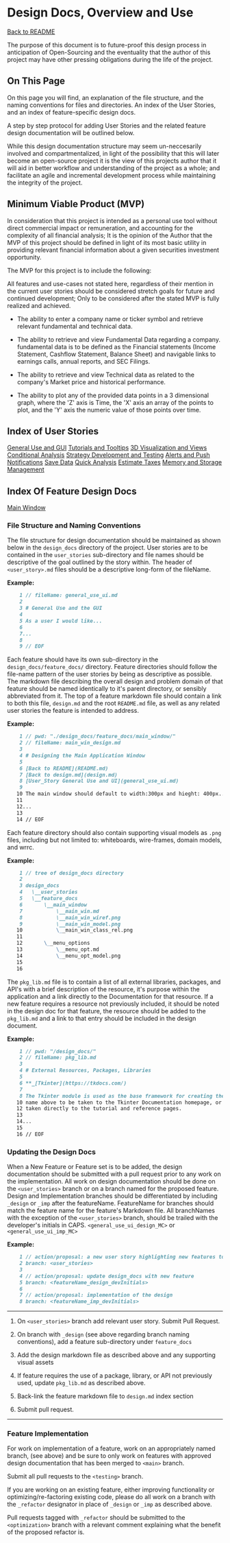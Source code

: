 # Design Docs, Overview and Use

[Back to README](README.md)

The purpose of this document is to future-proof this design process in anticipation of Open-Sourcing and the eventuality that the author of this project may have other pressing obligations during the life of the project.

## On This Page

On this page you will find, an explanation of the file structure, and the naming conventions for files and directories. An index of the User Stories, and an index of feature-specific design docs.

A step by step protocol for adding User Stories and the related feature design documentation will be outlined below.

While this design documentation structure may seem un-neccesarily involved and compartmentalized, in light of the possibility that this will later become an open-source project it is the view of this projects author that it will aid in better workflow and understanding of the project as a whole; and facilitate an agile and incremental development process while maintaining the integrity of the project.

## Minimum Viable Product (MVP)

In consideration that this project is intended as a personal use tool without direct commercial impact or remuneration, and accounting for the complexity of all financial analysis; It is the opinion of the Author that the MVP of this project should be defined in light of its most basic utility in providing relevant financial information about a given securities investment opportunity.

The MVP for this project is to include the following:

All features and use-cases not stated here, regardless of their mention in the current user stories should be considered stretch goals for future and continued development; Only to be considered after the stated MVP is fully realized and achieved.

- The ability to enter a company name or ticker symbol and retrieve relevant fundamental and technical data.

- The ability to retrieve and view Fundamental Data regarding a company. fundamental data is to be defined as the Financial statements (Income Statement, Cashflow Statement, Balance Sheet) and navigable links to earnings calls, annual reports, and SEC Filings.

- The ability to retrieve and view Technical data as related to the company's Market price and historical performance.

- The ability to plot any of the provided data points in a 3 dimensional graph, where the 'Z' axis is Time, the 'X' axis an array of the points to plot, and the 'Y' axis the numeric value of those points over time.

## Index of User Stories

[General Use and GUI](design_docs/user_stories/general_use_ui.md)
[Tutorials and Tooltips](design_docs/user_stories/tutorials_education.md)
[3D Visualization and Views](design_docs/user_stories/visualization_3d.md)
[Conditional Analysis](design_docs/user_stories/conditional_analysis.md)
[Strategy Development and Testing](design_docs/user_stories/strategy_dev_test.md)
[Alerts and Push Notifications](design_docs/user_stories/alerts_notifications.md)
[Save Data](design_docs/user_stories/saves.md)
[Quick Analysis](design_docs/user_stories/quick_analysis.md)
[Estimate Taxes](design_docs/user_stories/tax_estimate.md)
[Memory and Storage Management](design_docs/user_stories/memory_management.md)

## Index Of Feature Design Docs

[Main Window](design_docs/feature_docs/main_window/main_win.md)

### File Structure and Naming Conventions

The file structure for design documentation should be maintained as shown below in the `design_docs` directory of the project. User stories are to be contained in the `user_stories` sub-directory and file names should be descriptive of the goal outlined by the story within. The header of `<user_story>.md` files should be a descriptive long-form of the fileName.

**Example:**

```Markdown
    1 // fileName: general_use_ui.md
    2
    3 # General Use and the GUI
    4
    5 As a user I would like...
    6
    7...
    8
    9 // EOF
```

Each feature should have its own sub-directory in the `design_docs/feature_docs/` directory. Feature directories should follow the file-name pattern of the user stories by being as descriptive as possible. The markdown file describing the overall design and problem domain of that feature should be named identically to it's parent directory, or sensibly abbreviated from it. The top of a feature markdown file should contain a link to both this file, `design.md` and the root `README.md` file, as well as any related user stories the feature is intended to address.

**Example:**

```Markdown
    1 // pwd: "./design_docs/feature_docs/main_window/"
    2 // fileName: main_win_design.md
    3 
    4 # Designing the Main Application Window
    5 
    6 [Back to README](README.md)
    7 [Back to design.md](design.md)
    8 [User_Story General Use and UI](general_use_ui.md)
    9 
   10 The main window should default to width:300px and hieght: 400px....
   11 
   12...
   13
   14 // EOF

```

Each feature directory should also contain supporting visual models as `.png` files, including but not limited to: whiteboards, wire-frames, domain models, and wrrc.

**Example:**

```Markdown
    1 // tree of design_docs directory
    2
    3 design_docs
    4   \__user_stories
    5   \__feature_docs
    6       \__main_window
    7           \__main_win.md
    8           \__main_win_wiref.png
    9           \__main_win_model.png
   10           \__main_win_class_rel.png
   11
   12       \__menu_options
   13           \__menu_opt.md
   14           \__menu_opt_model.png
   15
   16  

```

The `pkg_lib.md` file is to contain a list of all external libraries, packages, and API's with a brief description of the resource, it's purpose within the application and a link directly to the Documentation for that resource. If a new feature requires a resource not previously included, it should be noted in the design doc for that feature, the resource should be added to the `pkg_lib.md` and a link to that entry should be included in the design document.

**Example:**

```Markdown
    1 // pwd: "/design_docs/"
    2 // fileName: pkg_lib.md
    3 
    4 # External Resources, Packages, Libraries
    5
    6 **_[Tkinter](https://tkdocs.com/)
    7
    8 The Tkinter module is used as the base framework for creating the GUI 9 for this application and managing user interface. Click the module
   10 name above to be taken to the Tkinter Documentation homepage, or here: 11 [Tkinter Tutorial](https://tkdocs.com/tutorial/index.html) to be 
   12 taken directly to the tutorial and reference pages. 
   13
   14...
   15
   16 // EOF 

```

### Updating the Design Docs

When a New Feature or Feature set is to be added, the design documentation should be submitted with a pull request prior to any work on the implementation. All work on design documentation should be done on the `<user_stories>` branch or on a branch named for the proposed feature. Design and Implementation branches should be differentiated by including `_design` or `_imp` after the featureName. FeatureName for branches should match the feature name for the feature's Markdown file. All branchNames with the exception of the `<user_stories>` branch, should be trailed with the developer's initials in CAPS. `<general_use_ui_design_MC>` or `<general_use_ui_imp_MC>`

**Example:**

```Markdown
    1 // action/proposal: a new user story highlighting new features to be added.
    2 branch: <user_stories>
    3 
    4 // action/proposal: update design_docs with new feature
    5 branch: <featureName_design_devInitials>
    6 
    7 // action/proposal: implementation of the design
    8 branch: <featureName_imp_devInitials>
```

---

1. On `<user_stories>` branch add relevant user story. Submit Pull Request.

2. On branch with `_design` (see above regarding branch naming conventions), add a feature sub-directory under `feature_docs`

3. Add the design markdown file as described above and any supporting visual assets

4. If feature requires the use of a package, library, or API not previously used, update `pkg_lib.md` as described above.

5. Back-link the feature markdown file to `design.md` index section

6. Submit pull request.

---

### Feature Implementation

For work on implementation of a feature, work on an appropriately named branch, (see above) and be sure to only work on features with approved design documentation that has been merged to `<main>` branch.

Submit all pull requests to the `<testing>` branch.

If you are working on an existing feature, either improving functionality or optimizing/re-factoring existing code, please do all work on a branch with the `_refactor` designator in place of `_design` or `_imp` as described above.

Pull requests tagged with `_refactor` should be submitted to the `<optimization>` branch with a relevant comment explaining what the benefit of the proposed refactor is.
